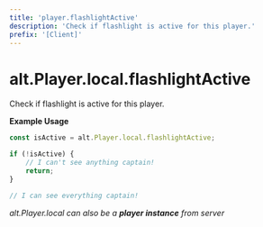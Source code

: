```yaml
---
title: 'player.flashlightActive'
description: 'Check if flashlight is active for this player.'
prefix: '[Client]'
---
```


# alt.Player.local.flashlightActive

Check if flashlight is active for this player.

**Example Usage**

```js
const isActive = alt.Player.local.flashlightActive;

if (!isActive) {
    // I can't see anything captain!
    return;
}

// I can see everything captain!
```

_alt.Player.local can also be a **player instance** from server_
